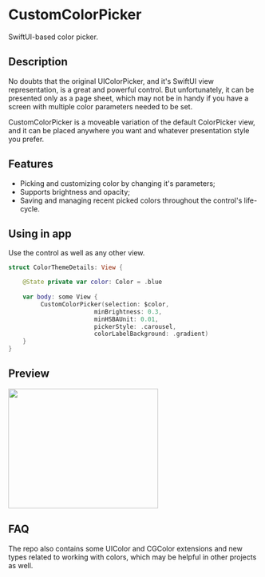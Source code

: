 # CustomColorPicker
SwiftUI-based color picker.

## Description
No doubts that the original UIColorPicker, and it's SwiftUI view representation, is a great and powerful control. But unfortunately, it can be presented only as a page sheet, which may not be in handy if you have a screen with multiple color parameters needed to be set.

CustomColorPicker is a moveable variation of the default ColorPicker view, and it can be placed anywhere you want and whatever presentation style you prefer.

## Features
  - Picking and customizing color by changing it's parameters;
  - Supports brightness and opacity;
  - Saving and managing recent picked colors throughout the control's life-cycle.

## Using in app
Use the control as well as any other view.

```swift
struct ColorThemeDetails: View {

    @State private var color: Color = .blue
    
    var body: some View {
         CustomColorPicker(selection: $color,
                        minBrightness: 0.3,
                        minHSBAUnit: 0.01,
                        pickerStyle: .carousel,
                        colorLabelBackground: .gradient)
    }
}
```

## Preview
<img src="https://user-images.githubusercontent.com/71648669/169195787-b8a5791a-17cf-4b6f-ad26-72133b3fa41a.jpg" width="300" height="240">

## FAQ
The repo also contains some UIColor and CGColor extensions and new types related to working with colors, which may be helpful in other projects as well.
